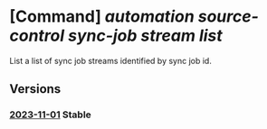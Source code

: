 # [Command] _automation source-control sync-job stream list_

List a list of sync job streams identified by sync job id.

## Versions

### [2023-11-01](/Resources/mgmt-plane/L3N1YnNjcmlwdGlvbnMve30vcmVzb3VyY2Vncm91cHMve30vcHJvdmlkZXJzL21pY3Jvc29mdC5hdXRvbWF0aW9uL2F1dG9tYXRpb25hY2NvdW50cy97fS9zb3VyY2Vjb250cm9scy97fS9zb3VyY2Vjb250cm9sc3luY2pvYnMve30vc3RyZWFtcw==/2023-11-01.xml) **Stable**

<!-- mgmt-plane /subscriptions/{}/resourcegroups/{}/providers/microsoft.automation/automationaccounts/{}/sourcecontrols/{}/sourcecontrolsyncjobs/{}/streams 2023-11-01 -->
